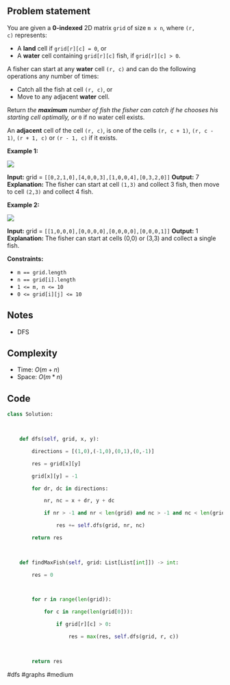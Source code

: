 ## Problem statement

You are given a **0-indexed** 2D matrix `grid` of size `m x n`, where `(r, c)` represents:

- A **land** cell if `grid[r][c] = 0`, or
- A **water** cell containing `grid[r][c]` fish, if `grid[r][c] > 0`.

A fisher can start at any **water** cell `(r, c)` and can do the following operations any number of times:

- Catch all the fish at cell `(r, c)`, or
- Move to any adjacent **water** cell.

Return _the **maximum** number of fish the fisher can catch if he chooses his starting cell optimally, or_ `0` if no water cell exists.

An **adjacent** cell of the cell `(r, c)`, is one of the cells `(r, c + 1)`, `(r, c - 1)`, `(r + 1, c)` or `(r - 1, c)` if it exists.

**Example 1:**

![](https://assets.leetcode.com/uploads/2023/03/29/example.png)

**Input:** grid = `[[0,2,1,0],[4,0,0,3],[1,0,0,4],[0,3,2,0]]`
**Output:** 7
**Explanation:** The fisher can start at cell `(1,3)` and collect 3 fish, then move to cell `(2,3)` and collect 4 fish.

**Example 2:**

![](https://assets.leetcode.com/uploads/2023/03/29/example2.png)

**Input:** grid = `[[1,0,0,0],[0,0,0,0],[0,0,0,0],[0,0,0,1]]`
**Output:** 1
**Explanation:** The fisher can start at cells (0,0) or (3,3) and collect a single fish. 

**Constraints:**

- `m == grid.length`
- `n == grid[i].length`
- `1 <= m, n <= 10`
- `0 <= grid[i][j] <= 10`
## Notes

- DFS
## Complexity

- Time: $O(m + n)$
- Space: $O(m * n)$
## Code

```python
class Solution:

  

    def dfs(self, grid, x, y):

        directions = [(1,0),(-1,0),(0,1),(0,-1)]

        res = grid[x][y]

        grid[x][y] = -1    

        for dr, dc in directions:

            nr, nc = x + dr, y + dc

            if nr > -1 and nr < len(grid) and nc > -1 and nc < len(grid[0]) and grid[nr][nc] > 0:

                res += self.dfs(grid, nr, nc)

        return res

  

    def findMaxFish(self, grid: List[List[int]]) -> int:

        res = 0

  

        for r in range(len(grid)):

            for c in range(len(grid[0])):

                if grid[r][c] > 0:

                    res = max(res, self.dfs(grid, r, c))

  

        return res
```

#dfs 
#graphs 
#medium